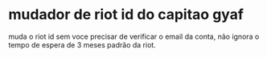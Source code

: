 
# mudador de riot id do capitao gyaf

muda o riot id sem voce precisar de verificar o email da conta, não ignora o tempo de espera de 3 meses padrão da riot.

